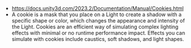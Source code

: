 - https://docs.unity3d.com/2023.2/Documentation/Manual/Cookies.html
- A cookie is a mask that you place on a Light to create a shadow with a specific shape or color, which changes the appearance and intensity of the Light. Cookies are an efficient way of simulating complex lighting effects with minimal or no runtime performance impact. Effects you can simulate with cookies include caustics, soft shadows, and light shapes.